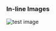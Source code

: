 ### In-line Images

![test image](https://mattermost.org/wp-content/uploads/2016/03/logoHorizontal.png)
